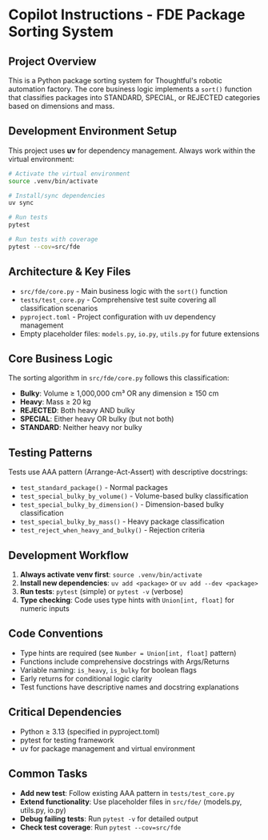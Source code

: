 # Copilot Instructions - FDE Package Sorting System

## Project Overview
This is a Python package sorting system for Thoughtful's robotic automation factory. The core business logic implements a `sort()` function that classifies packages into STANDARD, SPECIAL, or REJECTED categories based on dimensions and mass.

## Development Environment Setup
This project uses **uv** for dependency management. Always work within the virtual environment:

```bash
# Activate the virtual environment
source .venv/bin/activate

# Install/sync dependencies
uv sync

# Run tests
pytest

# Run tests with coverage
pytest --cov=src/fde
```

## Architecture & Key Files
- `src/fde/core.py` - Main business logic with the `sort()` function
- `tests/test_core.py` - Comprehensive test suite covering all classification scenarios
- `pyproject.toml` - Project configuration with uv dependency management
- Empty placeholder files: `models.py`, `io.py`, `utils.py` for future extensions

## Core Business Logic
The sorting algorithm in `src/fde/core.py` follows this classification:
- **Bulky**: Volume ≥ 1,000,000 cm³ OR any dimension ≥ 150 cm
- **Heavy**: Mass ≥ 20 kg
- **REJECTED**: Both heavy AND bulky
- **SPECIAL**: Either heavy OR bulky (but not both)
- **STANDARD**: Neither heavy nor bulky

## Testing Patterns
Tests use AAA pattern (Arrange-Act-Assert) with descriptive docstrings:
- `test_standard_package()` - Normal packages
- `test_special_bulky_by_volume()` - Volume-based bulky classification
- `test_special_bulky_by_dimension()` - Dimension-based bulky classification
- `test_special_bulky_by_mass()` - Heavy package classification
- `test_reject_when_heavy_and_bulky()` - Rejection criteria

## Development Workflow
1. **Always activate venv first**: `source .venv/bin/activate`
2. **Install new dependencies**: `uv add <package>` or `uv add --dev <package>`
3. **Run tests**: `pytest` (simple) or `pytest -v` (verbose)
4. **Type checking**: Code uses type hints with `Union[int, float]` for numeric inputs

## Code Conventions
- Type hints are required (see `Number = Union[int, float]` pattern)
- Functions include comprehensive docstrings with Args/Returns
- Variable naming: `is_heavy`, `is_bulky` for boolean flags
- Early returns for conditional logic clarity
- Test functions have descriptive names and docstring explanations

## Critical Dependencies
- Python ≥ 3.13 (specified in pyproject.toml)
- pytest for testing framework
- uv for package management and virtual environment

## Common Tasks
- **Add new test**: Follow existing AAA pattern in `tests/test_core.py`
- **Extend functionality**: Use placeholder files in `src/fde/` (models.py, utils.py, io.py)
- **Debug failing tests**: Run `pytest -v` for detailed output
- **Check test coverage**: Run `pytest --cov=src/fde`
